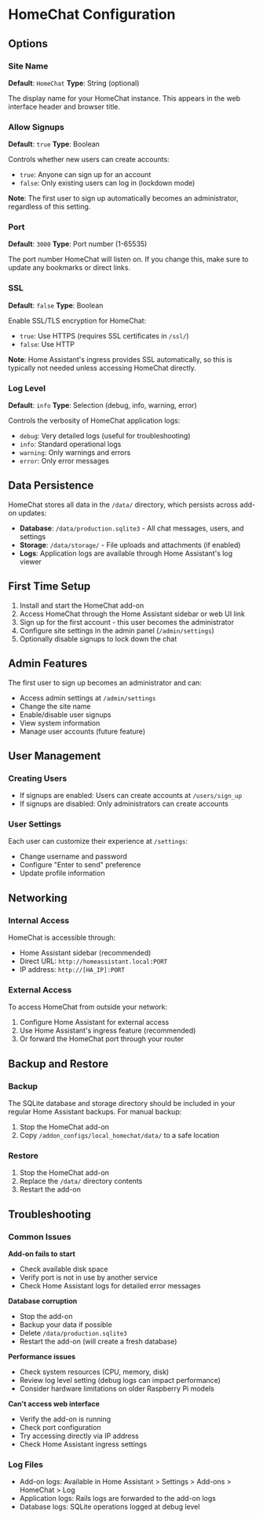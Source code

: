 # HomeChat Configuration

## Options

### Site Name
**Default**: `HomeChat`
**Type**: String (optional)

The display name for your HomeChat instance. This appears in the web interface header and browser title.

### Allow Signups
**Default**: `true`
**Type**: Boolean

Controls whether new users can create accounts:
- `true`: Anyone can sign up for an account
- `false`: Only existing users can log in (lockdown mode)

**Note**: The first user to sign up automatically becomes an administrator, regardless of this setting.

### Port
**Default**: `3000`
**Type**: Port number (1-65535)

The port number HomeChat will listen on. If you change this, make sure to update any bookmarks or direct links.

### SSL
**Default**: `false`
**Type**: Boolean

Enable SSL/TLS encryption for HomeChat:
- `true`: Use HTTPS (requires SSL certificates in `/ssl/`)
- `false`: Use HTTP

**Note**: Home Assistant's ingress provides SSL automatically, so this is typically not needed unless accessing HomeChat directly.

### Log Level
**Default**: `info`
**Type**: Selection (debug, info, warning, error)

Controls the verbosity of HomeChat application logs:
- `debug`: Very detailed logs (useful for troubleshooting)
- `info`: Standard operational logs
- `warning`: Only warnings and errors
- `error`: Only error messages

## Data Persistence

HomeChat stores all data in the `/data/` directory, which persists across add-on updates:

- **Database**: `/data/production.sqlite3` - All chat messages, users, and settings
- **Storage**: `/data/storage/` - File uploads and attachments (if enabled)
- **Logs**: Application logs are available through Home Assistant's log viewer

## First Time Setup

1. Install and start the HomeChat add-on
2. Access HomeChat through the Home Assistant sidebar or web UI link
3. Sign up for the first account - this user becomes the administrator
4. Configure site settings in the admin panel (`/admin/settings`)
5. Optionally disable signups to lock down the chat

## Admin Features

The first user to sign up becomes an administrator and can:
- Access admin settings at `/admin/settings`
- Change the site name
- Enable/disable user signups
- View system information
- Manage user accounts (future feature)

## User Management

### Creating Users
- If signups are enabled: Users can create accounts at `/users/sign_up`
- If signups are disabled: Only administrators can create accounts

### User Settings
Each user can customize their experience at `/settings`:
- Change username and password
- Configure "Enter to send" preference
- Update profile information

## Networking

### Internal Access
HomeChat is accessible through:
- Home Assistant sidebar (recommended)
- Direct URL: `http://homeassistant.local:PORT`
- IP address: `http://[HA_IP]:PORT`

### External Access
To access HomeChat from outside your network:
1. Configure Home Assistant for external access
2. Use Home Assistant's ingress feature (recommended)
3. Or forward the HomeChat port through your router

## Backup and Restore

### Backup
The SQLite database and storage directory should be included in your regular Home Assistant backups. For manual backup:
1. Stop the HomeChat add-on
2. Copy `/addon_configs/local_homechat/data/` to a safe location

### Restore
1. Stop the HomeChat add-on
2. Replace the `/data/` directory contents
3. Restart the add-on

## Troubleshooting

### Common Issues

**Add-on fails to start**
- Check available disk space
- Verify port is not in use by another service
- Check Home Assistant logs for detailed error messages

**Database corruption**
- Stop the add-on
- Backup your data if possible
- Delete `/data/production.sqlite3`
- Restart the add-on (will create a fresh database)

**Performance issues**
- Check system resources (CPU, memory, disk)
- Review log level setting (debug logs can impact performance)
- Consider hardware limitations on older Raspberry Pi models

**Can't access web interface**
- Verify the add-on is running
- Check port configuration
- Try accessing directly via IP address
- Check Home Assistant ingress settings

### Log Files
- Add-on logs: Available in Home Assistant > Settings > Add-ons > HomeChat > Log
- Application logs: Rails logs are forwarded to the add-on logs
- Database logs: SQLite operations logged at debug level